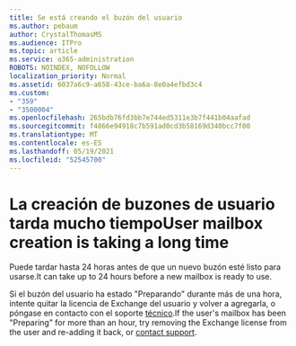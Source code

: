```yaml
---
title: Se está creando el buzón del usuario
ms.author: pebaum
author: CrystalThomasMS
ms.audience: ITPro
ms.topic: article
ms.service: o365-administration
ROBOTS: NOINDEX, NOFOLLOW
localization_priority: Normal
ms.assetid: 6037a6c9-a658-43ce-ba6a-8e0a4efbd3c4
ms.custom:
- "359"
- "3500004"
ms.openlocfilehash: 265bdb76fd3bb7e744ed5311e3b7f441b04aafad
ms.sourcegitcommit: f4866e94918c7b591ad0cd3b58169d340bcc7f00
ms.translationtype: MT
ms.contentlocale: es-ES
ms.lasthandoff: 05/19/2021
ms.locfileid: "52545700"
---
```

# <a name="user-mailbox-creation-is-taking-a-long-time"></a><span data-ttu-id="18042-102">La creación de buzones de usuario tarda mucho tiempo</span><span class="sxs-lookup"><span data-stu-id="18042-102">User mailbox creation is taking a long time</span></span>

<span data-ttu-id="18042-103">Puede tardar hasta 24 horas antes de que un nuevo buzón esté listo para usarse.</span><span class="sxs-lookup"><span data-stu-id="18042-103">It can take up to 24 hours before a new mailbox is ready to use.</span></span>
  
<span data-ttu-id="18042-104">Si el buzón del usuario ha estado "Preparando" durante más de una hora, intente quitar la licencia de Exchange del usuario y volver a agregarla, o póngase en contacto con el soporte [técnico](https://go.microsoft.com/fwlink/p/?linkid=518322).</span><span class="sxs-lookup"><span data-stu-id="18042-104">If the user's mailbox has been "Preparing" for more than an hour, try removing the Exchange license from the user and re-adding it back, or [contact support](https://go.microsoft.com/fwlink/p/?linkid=518322).</span></span>
